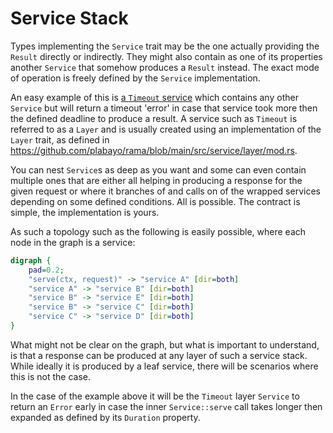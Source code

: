 # Service Stack

Types implementing the `Service` trait may be the one actually providing the `Result` directly or indirectly.
They might also contain as one of its properties another `Service` that somehow produces a `Result` instead. The exact mode of operation is freely defined by the `Service` implementation.

An easy example of this is [a `Timeout` service](https://github.com/plabayo/rama/blob/main/src/service/layer/timeout/mod.rs)
which contains any other `Service` but will return a timeout 'error' in case that service took more
then the defined deadline to produce a result. A service such as `Timeout` is referred to as a `Layer` and
is usually created using an implementation of the `Layer` trait, as defined in
<https://github.com/plabayo/rama/blob/main/src/service/layer/mod.rs>.

You can nest `Service`s as deep as you want and some can even contain multiple ones that are either
all helping in producing a response for the given request or where it branches of and calls on of the wrapped services
depending on some defined conditions. All is possible. The contract is simple, the implementation is yours.

As such a topology such as the following is easily possible, where each node in the graph is a service:

<div class="book-article-image-center">

```dot process
digraph {
    pad=0.2;
    "serve(ctx, request)" -> "service A" [dir=both]
    "service A" -> "service B" [dir=both]
    "service B" -> "service E" [dir=both]
    "service B" -> "service C" [dir=both]
    "service C" -> "service D" [dir=both]
}
```

</div>

What might not be clear on the graph, but what is important to understand,
is that a response can be produced at any layer of such a service stack. While ideally it is produced by a leaf service, there will be scenarios where this is not the case.

In the case of the example above it will be the `Timeout` layer `Service` to return an `Error` early in case the inner `Service::serve` call takes longer then expanded as defined by its `Duration` property.

